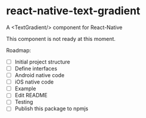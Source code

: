 # react-native-text-gradient
A &lt;TextGradient/> component for React-Native

This component is not ready at this moment.

Roadmap:
- [ ] Initial project structure
- [ ] Define interfaces
- [ ] Android native code
- [ ] iOS native code
- [ ] Example
- [ ] Edit README
- [ ] Testing
- [ ] Publish this package to npmjs

